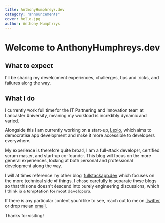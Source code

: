 ```yaml
---
title: AnthonyHumphreys.dev
category: "announcements"
cover: hello.jpg
author: Anthony Humphreys
---
```


# Welcome to AnthonyHumphreys.dev

## What to expect

I'll be sharing my development experiences, challenges, tips and tricks, and failures along the way.

## What I do

I currently work full time for the IT Partnering and Innovation team at Lancaster University, meaning my workload is incredibly dynamic and varied.

Alongside this I am currently working on a start-up, [Lexio](lexio.dev), which aims to democratise app development and make it more accessible to developers everywhere.

My experience is therefore quite broad, I am a full-stack developer, certified scrum master, and start-up co-founder. This blog will focus on the more general experiences, looking at both personal and professional development along the way.

I will at times reference my other blog, [fullstackapp.dev](https://fullstackapp.dev) which focuses on the more technical side of things. I chose carefully to separate these blogs so that this one doesn't descend into purely engineering discussions, which I think is a temptation for most developers.

If there is any particular content you'd like to see, reach out to me on [Twitter](https://twitter.com/aphumphreys) or drop me an [email](mailto:anthony@lexio.app?subject=AnthonyHumphreys.dev%20Content%20Suggestion).

Thanks for visiting!
